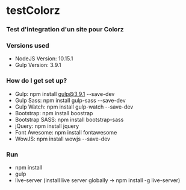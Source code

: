# testColorz #
### Test d'integration d'un site pour Colorz

### Versions used ###

* NodeJS Version: 10.15.1
* Gulp Version: 3.9.1

### How do I get set up? ###

* Gulp:			npm install gulp@3.9.1 --save-dev
* Gulp Sass:		npm install gulp-sass --save-dev
* Gulp Watch:		npm install gulp-watch --save-dev
* Bootstrap:		npm install boostrap
* Bootstrap SASS:	npm install bootstrap-sass
* jQuery:			npm install jquery
* Font Awesome:		npm install fontawesome
* WowJS:			npm install wowjs --save-dev

### Run ###
* npm install
* gulp
* live-server (install live server globally -> npm install -g live-server)
